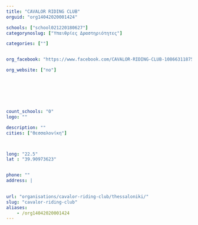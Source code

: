 ```yaml
---
title: "CAVALOR RIDING CLUB"
orguid: "org14042020001424"

schools: ["school021220180627"]
categorynoslug: ["Υπαιθρίες Δραστηριότητες"]

categories: [""]


org_facebook: "https://www.facebook.com/CAVALOR-RIDING-CLUB-108663118758"

org_website: ["no"]







count_schools: "0"
logo: ""

description: ""
cities: ["Θεσσαλονίκη"]



long: "22.5"
lat : "39.90973623"


phone: ""
address: |
    

url: "organisations/cavalor-riding-club/thessaloniki/"
slug: "cavalor-riding-club"
aliases:
    - /org14042020001424
---
```



